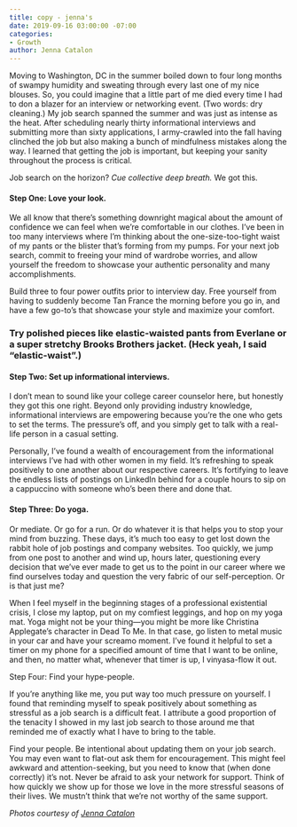 ```yaml
---
title: copy - jenna's
date: 2019-09-16 03:00:00 -07:00
categories:
- Growth
author: Jenna Catalon
---
```


Moving to Washington, DC in the summer boiled down to four long months of swampy humidity and sweating through every last one of my nice blouses. So, you could imagine that a little part of me died every time I had to don a blazer for an interview or networking event. (Two words: dry cleaning.) My job search spanned the summer and was just as intense as the heat. After scheduling nearly thirty informational interviews and submitting more than sixty applications, I army-crawled into the fall having clinched the job but also making a bunch of mindfulness mistakes along the way. I learned that getting the job is important, but keeping your sanity throughout the process is critical.

Job search on the horizon? *Cue collective deep breath.* We got this.

#### Step One: Love your look.

We all know that there’s something downright magical about the amount of confidence we can feel when we’re comfortable in our clothes. I’ve been in too many interviews where I’m thinking about the one-size-too-tight waist of my pants or the blister that’s forming from my pumps. For your next job search, commit to freeing your mind of wardrobe worries, and allow yourself the freedom to showcase your authentic personality and many accomplishments.
	
Build three to four power outfits prior to interview day. Free yourself from having to suddenly become Tan France the morning before you go in, and have a few go-to’s that showcase your style and maximize your comfort. 

### Try polished pieces like elastic-waisted pants from Everlane or a super stretchy Brooks Brothers jacket. (Heck yeah, I said “elastic-waist”.)

#### Step Two: Set up informational interviews.
	
I don’t mean to sound like your college career counselor here, but honestly they got this one right. Beyond only providing industry knowledge, informational interviews are empowering because you’re the one who gets to set the terms. The pressure’s off, and you simply get to talk with a real-life person in a casual setting. 
	
Personally, I’ve found a wealth of encouragement from the informational interviews I’ve had with other women in my field. It’s refreshing to speak positively to one another about our respective careers. It’s fortifying to leave the endless lists of postings on LinkedIn behind for a couple hours to sip on a cappuccino with someone who’s been there and done that.

#### Step Three: Do yoga.
	
Or mediate. Or go for a run. Or do whatever it is that helps you to stop your mind from buzzing. These days, it’s much too easy to get lost down the rabbit hole of job postings and company websites. Too quickly, we jump from one post to another and wind up, hours later, questioning every decision that we’ve ever made to get us to the point in our career where we find ourselves today and question the very fabric of our self-perception. Or is that just me?
	
When I feel myself in the beginning stages of a professional existential crisis, I close my laptop, put on my comfiest leggings, and hop on my yoga mat. Yoga might not be your thing—you might be more like Christina Applegate’s character in Dead To Me. In that case, go listen to metal music in your car and have your screamo moment. I’ve found it helpful to set a timer on my phone for a specified amount of time that I want to be online, and then, no matter what, whenever that timer is up, I vinyasa-flow it out. 

Step Four: Find your hype-people.
	
If you’re anything like me, you put way too much pressure on yourself. I found that reminding myself to speak positively about something as stressful as a job search is a difficult feat. I attribute a good proportion of the tenacity I showed in my last job search to those around me that reminded me of exactly what I have to bring to the table.
	
Find your people. Be intentional about updating them on your job search. You may even want to flat-out ask them for encouragement. This might feel awkward and attention-seeking, but you need to know that (when done correctly) it’s not. Never be afraid to ask your network for support. Think of how quickly we show up for those we love in the more stressful seasons of their lives. We mustn’t think that we’re not worthy of the same support.

_Photos courtesy of [Jenna Catalon](http://hancreative.co/)_